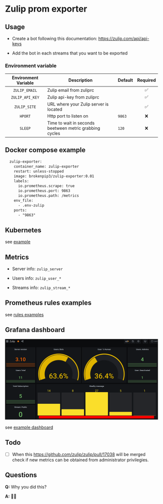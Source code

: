 # Zulip prom exporter

## Usage

- Create a bot following this documentation: <https://zulip.com/api/api-keys>

- Add the bot in each streams that you want to be exported

### Environment variable

|     Environment Variable     | Description                                                    | Default   | Required |
|:----------------------------:|----------------------------------------------------------------|-----------|:--------:|
|         `ZULIP_EMAIL`        | Zulip email from zuliprc                                       |           |    ✅    |
|        `ZULIP_API_KEY`       | Zulip api-key from zuliprc                                     |           |    ✅    |
|          `ZULIP_SITE`        | URL where your Zulip server is located                         |           |    ✅    |
|            `HPORT`           | Http port to listen on                                         |  `9863`   |    ❌    |
|            `SLEEP`           | Time to wait in seconds beetween metric grabbing cycles        |  `120`    |    ❌    |

## Docker compose example

```
  zulip-exporter:
    container_name: zulip-exporter
    restart: unless-stopped
    image: brokenpip3/zulip-exporter:0.01
    labels:
      io.prometheus.scrape: true
      io.prometheus.port: 9863
      io.prometheus.path: /metrics
    env_file:
      - .env-zulip
    ports:
      - "9863"
```

## Kubernetes

see [example](./kubernetes)

## Metrics

- Server info: `zulip_server`

- Users info: `zulip_user_*`

- Streams info: `zulip_stream_*`

## Prometheus rules examples

see [rules examples](./kubernetes/zulip-rules.yaml)

## Grafana dashboard

![image](./grafana/example.png)

see [example dashboard](./grafana/dashboard.json)

## Todo

- [ ] When this <https://github.com/zulip/zulip/pull/17038> will be merged check if new metrics can be obtained from administrator privilegies.

## Questions

**Q:** Why you did this?

**A:** 🤷‍♂️

